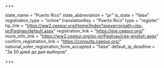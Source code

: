 +++

state_name = "Puerto Rico"
state_abbreviation = "pr"
is_state = "false"
registration_type = "online"
translationKey = "Puerto Rico"
type = "register"
hp_link = "https://ww2.ceepur.org/Home/Index?aspxerrorpath=/es-pr/Paginas/default.aspx"
registration_link = "https://ere.ceepur.org/"
more_info_link = "https://ww2.ceepur.org/es-pr/Paginas/cee-english.aspx"
confirm_registration_link = "https://consulta.ceepur.org/"
national_voter_registration_form_accepted = "false"
default_ip_deadline = "За 50 дней до дня выборов"

+++